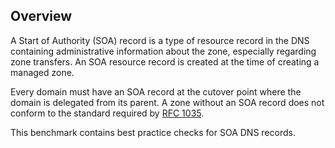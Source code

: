 ## Overview

A Start of Authority (SOA) record is a type of resource record in the DNS containing administrative information about the zone, especially regarding zone transfers. An SOA resource record is created at the time of creating a managed zone.

Every domain must have an SOA record at the cutover point where the domain is delegated from its parent. A zone without an SOA record does not conform to the standard required by [RFC 1035](https://datatracker.ietf.org/doc/html/rfc1035).

This benchmark contains best practice checks for SOA DNS records.
